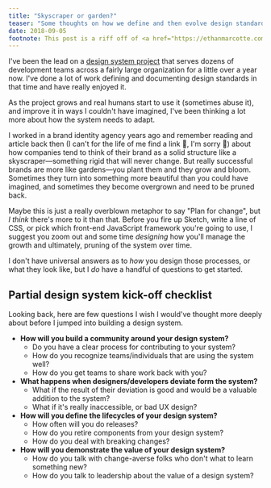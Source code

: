 ```yaml
---
title: "Skyscraper or garden?"
teaser: "Some thoughts on how we define and then evolve design standards"
date: 2018-09-05
footnote: This post is a riff off of <a href="https://ethanmarcotte.com/wrote/design-system/">a post by Ethan Marcotte</a>. He is much smarter than me, but I've thought about this post a lot since reading his.
---
```

I've been the lead on a [design system project](https://rivet.iu.edu/) that serves dozens of development teams across a fairly large organization for a little over a year now. I've done a lot of work defining and documenting design standards in that time and have really enjoyed it.

As the project grows and real humans start to use it (sometimes abuse it), and improve it in ways I couldn't have imagined, I've been thinking a lot more about how the system needs to adapt.

I worked in a brand identity agency years ago and remember reading and article back then (I can't for the life of me find a link 😬, I'm sorry 🙏) about how companies tend to think of their brand as a solid structure like a skyscraper—something rigid that will never change. But really successful brands are more like gardens—you plant them and they grow and bloom. Sometimes they turn into something more beautiful than you could have imagined, and sometimes they become overgrown and need to be pruned back.

Maybe this is just a really overblown metaphor to say "Plan for change", but _I think_ there's more to it than that. Before you fire up Sketch, write a line of CSS, or pick which front-end JavaScript framework you're going to use, I suggest you zoom out and some time _designing_ how you'll manage the growth and ultimately, pruning of the system over time.

I don't have universal answers as to _how_ you design those processes, or what they look like, but I _do_ have a handful of questions to get started.

## Partial design system kick-off checklist
Looking back, here are few questions I wish I would've thought more deeply about before I jumped into building a design system.

- **How will you build a community around your design system?**
    - Do you have a clear process for contributing to your system?
    - How do you recognize teams/individuals that are using the system well?
    - How do you get teams to share work back with you?
- **What happens when designers/developers deviate form the system?**
    - What if the result of their deviation is good and would be a valuable addition to the system?
    - What if it's really inaccessible, or bad UX design?
- **How will you define the lifecycles of your design system?**
    - How often will you do releases?
    - How do you retire components from your design system?
    - How do you deal with breaking changes?
- **How will you demonstrate the value of your design system?**
    - How do you talk with change-averse folks who don't what to learn something new?
    - How do you talk to leadership about the value of a design system?

